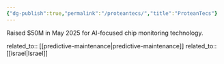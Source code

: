 ```yaml
---
{"dg-publish":true,"permalink":"/proteantecs/","title":"ProteanTecs"}
---
```



Raised $50M in May 2025 for AI-focused chip monitoring technology.

related_to:: [[predictive-maintenance\|predictive-maintenance]]
related_to:: [[israel\|Israel]]
